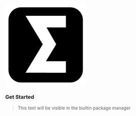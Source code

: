![Icon](https://raw.githubusercontent.com/ProtopSolutions/OneWare.AI/main/Icon.png)

### Get Started

> This text will be visible in the builtin package manager
